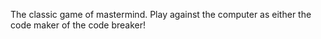 The classic game of mastermind. Play against the computer as either the code maker of the code breaker!